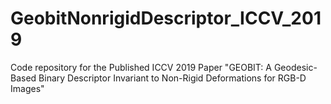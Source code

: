 # GeobitNonrigidDescriptor_ICCV_2019
Code repository for the Published ICCV 2019 Paper  "GEOBIT: A Geodesic-Based Binary Descriptor Invariant to Non-Rigid Deformations for RGB-D Images"
